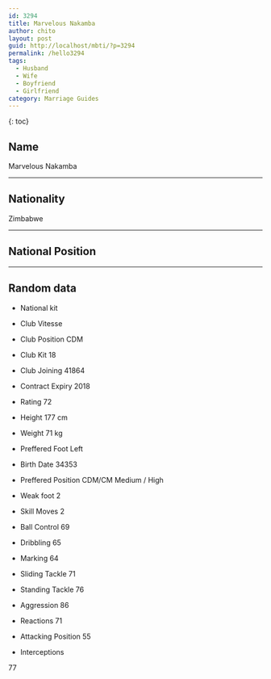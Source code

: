 ```yaml
---
id: 3294
title: Marvelous Nakamba
author: chito
layout: post
guid: http://localhost/mbti/?p=3294
permalink: /hello3294
tags:
  - Husband
  - Wife
  - Boyfriend
  - Girlfriend
category: Marriage Guides
---
```



{: toc}


## Name  
Marvelous Nakamba 

* * *

## Nationality  
Zimbabwe 

* * *

## National Position 

* * *

## Random data 

  * National kit 
  * Club 
Vitesse 

  * Club Position 
CDM 

  * Club Kit 
18 

  * Club Joining 
41864 

  * Contract Expiry 
2018 

  * Rating 
72 

  * Height 
177 cm 

  * Weight 
71 kg 

  * Preffered Foot 
Left 

  * Birth Date 
34353 

  * Preffered Position 
CDM/CM Medium / High 

  * Weak foot 
2 

  * Skill Moves 
2 

  * Ball Control 
69 

  * Dribbling 
65 

  * Marking 
64 

  * Sliding Tackle 
71 

  * Standing Tackle 
76 

  * Aggression 
86 

  * Reactions 
71 

  * Attacking Position 
55 

  * Interceptions 

77</ul>